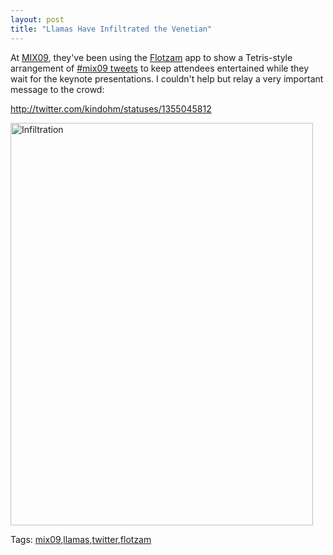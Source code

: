 ```yaml
---
layout: post
title: "Llamas Have Infiltrated the Venetian"
---
```


<p>At <a href="http://visitmix.com" target="_blank">MIX09</a>, they've been using the <a href="http://flotzam.com" target="_blank">Flotzam</a> app to show a Tetris-style arrangement of <a href="http://search.twitter.com/search?q=%23mix09" target="_blank">#mix09 tweets</a> to keep attendees entertained while they wait for the keynote presentations.  I couldn't help but relay a very important message to the crowd:</p>
<p><a title="http://twitter.com/kindohm/statuses/1355045812" href="http://twitter.com/kindohm/statuses/1355045812">http://twitter.com/kindohm/statuses/1355045812</a></p>
<p><a href="http://www.kindohm.com/LocalImages/Posts/LlamasHaveInfiltratedtheVenetian_13B8E/Infiltration.jpg"><img style="border-right-width: 0px; border-top-width: 0px; border-bottom-width: 0px; border-left-width: 0px" border="0" alt="Infiltration" src="http://www.kindohm.com/LocalImages/Posts/LlamasHaveInfiltratedtheVenetian_13B8E/Infiltration_thumb.jpg" width="484" height="644" /></a> </p>
<div style="padding-bottom: 0px; margin: 0px; padding-left: 0px; padding-right: 0px; display: inline; padding-top: 0px" id="scid:0767317B-992E-4b12-91E0-4F059A8CECA8:3a09a659-f0b6-4feb-9d13-b18b3ac27527" class="tags">Tags: <a href="http://technorati.com/tags/mix09" rel="tag">mix09</a>,<a href="http://technorati.com/tags/llamas" rel="tag">llamas</a>,<a href="http://technorati.com/tags/twitter" rel="tag">twitter</a>,<a href="http://technorati.com/tags/flotzam" rel="tag">flotzam</a></div> 
